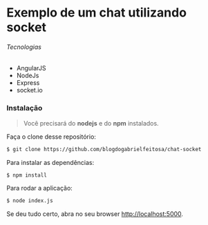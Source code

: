 # Exemplo de um chat utilizando socket
###### Tecnologias

- AngularJS
- NodeJs
- Express
- socket.io 

### Instalação

> Você precisará do **nodejs** e do **npm** instalados.

Faça o clone desse repositório:

```sh
$ git clone https://github.com/blogdogabrielfeitosa/chat-socket
```

Para instalar as dependências:

```sh
$ npm install
```

Para rodar a aplicação:

```sh
$ node index.js
```

Se deu tudo certo, abra no seu browser [http://localhost:5000](http://localhost:5000).